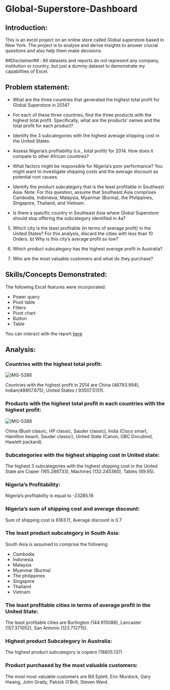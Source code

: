 # Global-Superstore-Dashboard

## Introduction:
This is an excel project on an online store called Global superstore based in New York. The project is to analyse and derive insights to answer crucial questions and also help them make decisions.

##_Disclaimer_## :
All datasets and reports do not represent any company, institution or country, but just a dummy dataset to demonstrate my capabilities of Excel.

## Problem statement: 
- What are the three countries that generated the highest total profit for Global Superstore in 2014? 
- For each of these three countries, find the three products with the highest total profit. Specifically, what are the products’ names and the total profit for each product?
- Identify the 3 subcategories with the highest average shipping cost in the United States.

- Assess Nigeria’s profitability (i.e., total profit) for 2014. How does it compare to other African countries?
- What factors might be responsible for Nigeria’s poor performance? You might want to investigate shipping costs and the average discount as potential root causes.

- Identify the product subcategory that is the least profitable in Southeast Asia.
  Note: For this question, assume that Southeast Asia comprises Cambodia, Indonesia, Malaysia, Myanmar (Burma), the Philippines, Singapore, Thailand, and Vietnam.
- Is there a specific country in Southeast Asia where Global Superstore should stop offering the subcategory identified in 4a?

5) Which city is the least profitable (in terms of average profit) in the United States? For this analysis, discard the cities with less than 10 Orders. b) Why is this city’s average 
   profit so low?

6) Which product subcategory has the highest average profit in Australia?

7) Who are the most valuable customers and what do they purchase?

## Skills/Concepts Demonstrated:
The following Excel features were incorporated:
- Power query
- Pivot table
- Filters 
- Pivot chart
- Button 
- Table

You can interact with the report [here](https://app.powerbi.com/reportEmbed?reportId=85934cfd-7d56-498e-8b79-620baf785daa&autoAuth=true&ctid=5fe78ac1-1afe-4009-aa04-a71efb4a5042)

## Analysis: 
### Countries with the highest total profit:
![IMG-5386](https://github.com/kalimimary/Global-Superstore-Dashboard/assets/148924660/0e26a183-5201-4d84-81ae-cc79cc5ab2c1)

Countries with the highest profit in 2014 are China (46793.994), Indian(48807.675), United States ( 93507.5131).

### Products with the highest total profit in each countries with the highest profit:
![IMG-5388](https://github.com/kalimimary/Global-Superstore-Dashboard/assets/148924660/4c3e94e7-95e2-41da-8678-a6d66d1ad0b8)

China (Bush classic, HP classic, Sauder classic), India (Cisco smart, Hamilton beach, Sauder classic),
United State (Canon, GBC Docubind, Hawlett packard).

### Subcategories with the highest shipping cost in United state:  

The highest 3 subcategories with the highest shipping cost in the United State are Copier (165.288733), Machines (132.245360), Tables (69.95).

### Nigeria’s Profitability:

Nigeria’s profitability is equal to -23285.19

### Nigeria’s sum of shipping cost and average discount:

Sum of shipping cost is 6183.11, Average discount is 0.7

### The least product subcategory in South Asia:

South Asia is assumed to comprise the following:
- Cambodia
- Indonesia
- Malaysia
- Myanmar (Burma)
- The philippines
- Singapore
- Thailand
- Vietnam

### The least profitable cities in terms of average profit in the United State:

The least profitable cities are Burlington (144.915088), Lancaster (157.371052), San Antonio (123.712715).

### Highest product Subcategory in Australia:

The highest product subcategory is copiers (18805.137)

### Product purchased by the most valuable customers:

The most most valuable customers are Bill Eplett, Eric Murdock, Gary Hwang, John Grady, Patrick O’Brill, Steven Ward.





